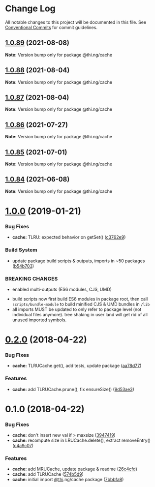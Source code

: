 # Change Log

All notable changes to this project will be documented in this file.
See [Conventional Commits](https://conventionalcommits.org) for commit guidelines.

## [1.0.89](https://github.com/thi-ng/umbrella/compare/@thi.ng/cache@1.0.88...@thi.ng/cache@1.0.89) (2021-08-08)

**Note:** Version bump only for package @thi.ng/cache





## [1.0.88](https://github.com/thi-ng/umbrella/compare/@thi.ng/cache@1.0.87...@thi.ng/cache@1.0.88) (2021-08-04)

**Note:** Version bump only for package @thi.ng/cache





## [1.0.87](https://github.com/thi-ng/umbrella/compare/@thi.ng/cache@1.0.86...@thi.ng/cache@1.0.87) (2021-08-04)

**Note:** Version bump only for package @thi.ng/cache





## [1.0.86](https://github.com/thi-ng/umbrella/compare/@thi.ng/cache@1.0.85...@thi.ng/cache@1.0.86) (2021-07-27)

**Note:** Version bump only for package @thi.ng/cache





## [1.0.85](https://github.com/thi-ng/umbrella/compare/@thi.ng/cache@1.0.84...@thi.ng/cache@1.0.85) (2021-07-01)

**Note:** Version bump only for package @thi.ng/cache





## [1.0.84](https://github.com/thi-ng/umbrella/compare/@thi.ng/cache@1.0.83...@thi.ng/cache@1.0.84) (2021-06-08)

**Note:** Version bump only for package @thi.ng/cache





# [1.0.0](https://github.com/thi-ng/umbrella/compare/@thi.ng/cache@0.2.40...@thi.ng/cache@1.0.0) (2019-01-21)

### Bug Fixes

* **cache:** TLRU: expected behavior on getSet() ([c3762e9](https://github.com/thi-ng/umbrella/commit/c3762e9))

### Build System

* update package build scripts & outputs, imports in ~50 packages ([b54b703](https://github.com/thi-ng/umbrella/commit/b54b703))

### BREAKING CHANGES

* enabled multi-outputs (ES6 modules, CJS, UMD)

- build scripts now first build ES6 modules in package root, then call
  `scripts/bundle-module` to build minified CJS & UMD bundles in `/lib`
- all imports MUST be updated to only refer to package level
  (not individual files anymore). tree shaking in user land will get rid of
  all unused imported symbols.

<a name="0.2.0"></a>
# [0.2.0](https://github.com/thi-ng/umbrella/compare/@thi.ng/cache@0.1.0...@thi.ng/cache@0.2.0) (2018-04-22)

### Bug Fixes

* **cache:** TLRUCache.get(), add tests, update package ([aa78d77](https://github.com/thi-ng/umbrella/commit/aa78d77))

### Features

* **cache:** add TLRUCache.prune(), fix ensureSize() ([9d53ae3](https://github.com/thi-ng/umbrella/commit/9d53ae3))

<a name="0.1.0"></a>
# 0.1.0 (2018-04-22)

### Bug Fixes

* **cache:** don't insert new val if > maxsize ([3947419](https://github.com/thi-ng/umbrella/commit/3947419))
* **cache:** recompute size in LRUCache.delete(), extract removeEntry() ([c4a9c07](https://github.com/thi-ng/umbrella/commit/c4a9c07))

### Features

* **cache:** add MRUCache, update package & readme ([26c4cfd](https://github.com/thi-ng/umbrella/commit/26c4cfd))
* **cache:** add TLRUCache ([574b5d9](https://github.com/thi-ng/umbrella/commit/574b5d9))
* **cache:** initial import [@thi](https://github.com/thi).ng/cache package ([7bbbfa8](https://github.com/thi-ng/umbrella/commit/7bbbfa8))

